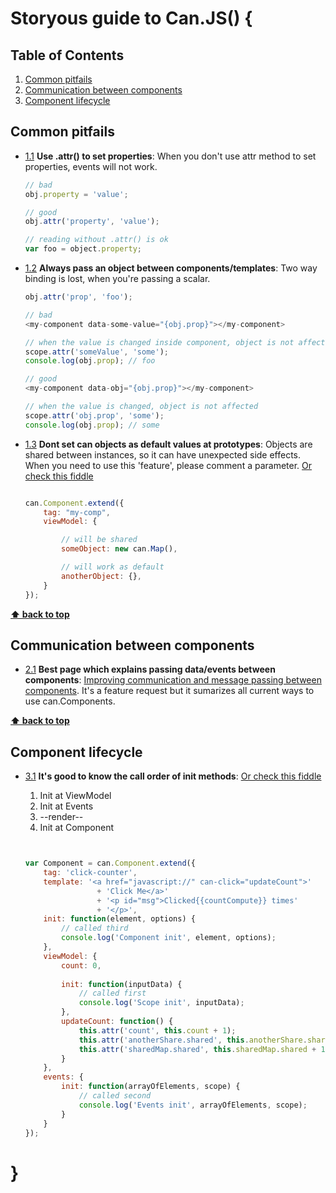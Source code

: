 # Storyous guide to Can.JS() {

## Table of Contents

1. [Common pitfails](#common-pitfails)
2. [Communication between components](#communication-between-components)
3. [Component lifecycle](#component-lifecycle)

## Common pitfails

  - [1.1](#1.1) <a name='1.1'></a> **Use .attr() to set properties**: When you don't use attr method to set properties, events will not work.

    ```javascript
    // bad
    obj.property = 'value';

    // good
    obj.attr('property', 'value');

    // reading without .attr() is ok
    var foo = object.property;
    ```

  - [1.2](#1.2) <a name='1.2'></a> **Always pass an object between components/templates**: Two way binding is lost, when you're passing a scalar.

    ```javascript
    obj.attr('prop', 'foo');

    // bad
    <my-component data-some-value="{obj.prop}"></my-component>

    // when the value is changed inside component, object is not affected
    scope.attr('someValue', 'some'); 
    console.log(obj.prop); // foo

    // good
    <my-component data-obj="{obj.prop}"></my-component>

    // when the value is changed, object is not affected
    scope.attr('obj.prop', 'some'); 
    console.log(obj.prop); // some
    ```

  - [1.3](#1.3) <a name='1.3'></a> **Dont set can objects as default values at prototypes**: Objects are shared between instances, so it can have unexpected side effects. When you need to use this 'feature', please comment a parameter. [Or check this fiddle](http://jsfiddle.net/sb8smx9L/)

    ```javascript
    
    can.Component.extend({
        tag: "my-comp",
        viewModel: {

            // will be shared
            someObject: new can.Map(),

            // will work as default
            anotherObject: {},
        }
    });

    ```

**[⬆ back to top](#table-of-contents)**

## Communication between components

  - [2.1](#2.1) <a name='2.1'></a>  **Best page which explains passing data/events between components**: [Improving communication and message passing between components](https://github.com/bitovi/canjs/issues/1209). It's a feature request but it sumarizes all current ways to use can.Components.

**[⬆ back to top](#table-of-contents)**

## Component lifecycle

  - [3.1](#3.1) <a name='3.1'></a>  **It's good to know the call order of init methods**: [Or check this fiddle](http://jsfiddle.net/sb8smx9L/)

    1. Init at ViewModel
    2. Init at Events
    3. --render--
    4. Init at Component

    ```javascript


    var Component = can.Component.extend({
        tag: 'click-counter',
        template: '<a href="javascript://" can-click="updateCount">' 
                    + 'Click Me</a>'
                    + '<p id="msg">Clicked{{countCompute}} times'
                    + '</p>',
        init: function(element, options) {
            // called third
            console.log('Component init', element, options);
        },
        viewModel: {
            count: 0,
     
            init: function(inputData) {
                // called first
                console.log('Scope init', inputData);
            },
            updateCount: function() {
                this.attr('count', this.count + 1);
                this.attr('anotherShare.shared', this.anotherShare.shared + 1);
                this.attr('sharedMap.shared', this.sharedMap.shared + 1);
            }
        },
        events: {
            init: function(arrayOfElements, scope) {
                // called second
                console.log('Events init', arrayOfElements, scope);
            }
        }
    });

    ```

# }